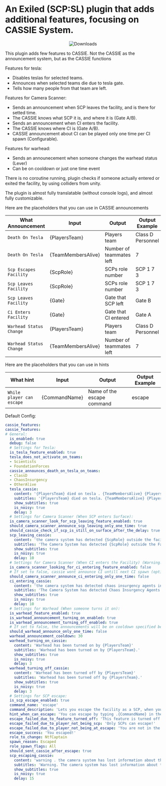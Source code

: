 # An Exiled (SCP:SL) plugin that adds additional features, focusing on CASSIE System.

<div align="center">
    
<img src="https://img.shields.io/github/downloads/iksemdem/CassieFeatures/total?style=for-the-badge&logo=github" alt="Downloads">

</div>

This plugin adds few features to CASSIE. Not the CASSIE as the announcement system, but as the CASSIE functions

Features for tesla:
 - Disables teslas for selected teams.
 - Announces when selected teams die due to tesla gate.
 - Tells how many people from that team are left.

Features for Camera Scanner:
- Sends an announcement when SCP leaves the facility, and is there for setted time.
- The CASSIE knows what SCP it is, and where it is (Gate A/B).
- Sends an announcement when CI enters the facility.
- The CASSIE knows where CI is (Gate A/B).
- CASSIE announcement about CI can be played only one time per CI spawn (Configurable).

Features for warhead:
- Sends an announecement when someone changes the warhead status (Lever)
- Can be on cooldown or just one time event

There is no coroutine running, plugin checks if someone actually entered or exited the facility, by using colliders from unity.

The plugin is almost fully translatable (without console logs), and almost fully customizable.

Here are the placeholders that you can use in CASSIE announcements

| What Announcement | Input | Output | Output Example |
| ------------- | ------------- | ------------- | ------------- |
| `Death On Tesla`  | {PlayersTeam}  | Players team | Class D Personnel |
| `Death On Tesla`  | {TeamMembersAlive}  | Number of teammates left | 7 |
| `Scp Escapes Facility`  | {ScpRole}  | SCPs role number | SCP 1 7 3 |
| `Scp Leaves Facility`  | {ScpRole}  | SCPs role number | SCP 1 7 3 |
| `Scp Leaves Facility`  | {Gate}  | Gate that SCP left | Gate B |
| `Ci Enters Facility`  | {Gate}  | Gate that CI entered | Gate A |
| `Warhead Status Change`  | {PlayersTeam}  | Players team | Class D Personnel |
| `Warhead Status Change`  | {TeamMembersAlive}  | Number of teammates left | 7 |

Here are the placeholders that you can use in hints

| What hint | Input | Output | Output Example |
| ------------- | ------------- | ------------- | ------------- |
| `While player can escape`  | {CommandName}  | Name of the escape command | escape |

Default Config:
```yaml
cassie_features:
cassie_features:
# General:
  is_enabled: true
  debug: false
  # Settings for Tesla:
  is_tesla_feature_enabled: true
  tesla_does_not_activate_on_teams:
  - Scientists
  - FoundationForces
  cassie_announces_death_on_tesla_on_teams:
  - ClassD
  - ChaosInsurgency
  - OtherAlive
  tesla_cassie:
    content: '{PlayersTeam} died on tesla . {TeamMembersAlive} {PlayersTeam}s left'
    subtitles: '{PlayersTeam} died on tesla. {TeamMembersAlive} {PlayersTeam}s left.'
    show_subtitles: true
    is_noisy: true
    delay: 3
  # Settings for Camera Scanner (When SCP enters Surface):
  is_camera_scanner_look_for_scp_leaving_feature_enabled: true
  should_camera_scanner_announce_scp_leaving_only_one_time: true
  should_cassie_check_if_scp_is_still_on_surface_after_the_delay: true
  scp_leaving_cassie:
    content: 'the camera system has detected {ScpRole} outside the facility at {Gate}'
    subtitles: 'The Camera System has detected {ScpRole} outside the Facility at {Gate}.'
    show_subtitles: true
    is_noisy: true
    delay: 10
  # Settings for Camera Scanner (When CI enters the Facility) (Warning! This feature is in the base game now! At the time of making this plugin, there is no way to turn it off. If you want to use both features, from the plugin and the base game, set this to true. Its False by default.):
  is_camera_scanner_looking_for_ci_entering_feature_enabled: false
  # If set to false, cassie wont announce CI untill next CI spawn (option below)
  should_camera_scanner_announce_ci_entering_only_one_time: false
  ci_entering_cassie:
    content: 'the camera system has detected chaos insurgency agents inside the facility at {Gate}'
    subtitles: 'The Camera System has detected Chaos Insurgency Agents inside the Facility at {Gate}.'
    show_subtitles: true
    is_noisy: true
    delay: 10
  # Settings for Warhead (When someone turns it on):
  is_warhead_feature_enabled: true
  is_warhead_announcement_turning_on_enabled: true
  is_warhead_announcement_turning_off_enabled: true
  # If set to false, the announcements will be on cooldown specified below. If set to true, cassie will announce it only one time
  should_warhead_announce_only_one_time: false
  warhead_announcement_cooldown: 30
  warhead_turning_on_cassie:
    content: 'Warhead has been turned on by {PlayersTeam}'
    subtitles: 'Warhead has been turned on by {PlayersTeam}.'
    show_subtitles: true
    is_noisy: true
    delay: 3
  warhead_turning_off_cassie:
    content: 'Warhead has been turned off by {PlayersTeam}'
    subtitles: 'Warhead has been turned off by {PlayersTeam}.'
    show_subtitles: true
    is_noisy: true
    delay: 3
  # Settings for SCP escape:
  is_scp_escape_enabled: true
  command_name: 'escape'
  command_description: 'Lets you escape the facility as a SCP, when you''re at the escape room'
  hint_when_can_escape: 'You can escape by typing .{CommandName} in the console by pressing [`] or [~]!'
  escape_failed_due_to_feature_turned_off: 'This feature is turned off!'
  escape_failed_due_to_player_not_being_scp: 'Only SCPs can escape!'
  escape_failed_due_to_player_not_being_at_escape: 'You are not in the escape area!'
  escape_success: 'You escaped!'
  role_to_change: NtfCaptain
  spawn_reason: Escaped
  role_spawn_flags: All
  should_sent_cassie_after_escape: true
  scp_escaping_cassie:
    content: 'warning . the camera system has lost information about the location of {ScpRole} . it is possible that there has been an escape'
    subtitles: 'Warning. The camera system has lost information about the location of {ScpRole}. It is possible that there has been an escape.'
    show_subtitles: true
    is_noisy: true
    delay: 15
```
